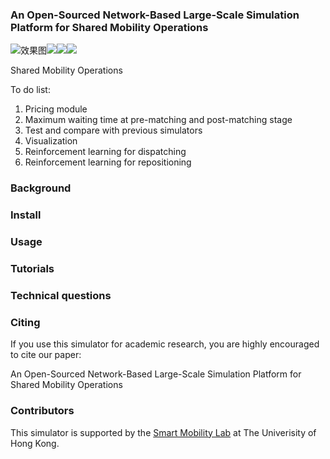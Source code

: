 ### An Open-Sourced Network-Based Large-Scale Simulation Platform for Shared Mobility Operations

![效果图](https://img.shields.io/static/v1?label=build&message=passing&color=green)![](https://img.shields.io/static/v1?label=python&message=3&color=blue)![](https://img.shields.io/static/v1?label=release&message=2.0&color=green)![](https://img.shields.io/static/v1?label=license&message=MIT&color=blue)

Shared Mobility Operations

To do list:

1. Pricing module
2. Maximum waiting time at pre-matching and post-matching stage
3. Test and compare with previous simulators
4. Visualization
5. Reinforcement learning for dispatching
6. Reinforcement learning for repositioning



### Background



### Install



### Usage





### Tutorials







### Technical questions



### Citing

If you use this simulator for academic research, you are highly encouraged to cite our paper:

An Open-Sourced Network-Based Large-Scale Simulation Platform for Shared Mobility Operations



### Contributors

This simulator is supported by the [Smart Mobility Lab](	https://github.com/HKU-Smart-Mobility-Lab) at The Univerisity of Hong Kong.







##### 